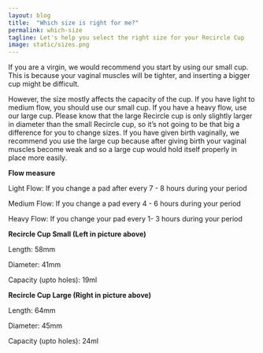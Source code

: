 ```yaml
---
layout: blog
title:  "Which size is right for me?"
permalink: which-size
tagline: Let's help you select the right size for your Recircle Cup
image: static/sizes.png
---
```


If you are a virgin, we would recommend you start by using our small cup. This is because your vaginal muscles
will be tighter, and inserting a bigger cup might be difficult.

However, the size mostly affects the capacity of the cup. If you have light to medium flow, you should use our small
cup. If you have a heavy flow, use our large cup. Please know that the large Recircle cup is only
slightly larger in diameter than the small Recircle cup, so it’s not going to be that big a difference for you to change
sizes. If you have given birth vaginally, we recommend you use the large cup because after giving birth your
vaginal muscles become weak and so a large cup would hold itself properly in place more easily.

**Flow measure**

Light Flow: If you change a pad after every 7 - 8 hours during your period

Medium Flow: If you change a pad every 4 - 6 hours during your period

Heavy Flow: If you change your pad every 1- 3 hours during your period

**Recircle Cup Small (Left in picture above)**

Length: 58mm

Diameter: 41mm

Capacity (upto holes): 19ml

**Recircle Cup Large (Right in picture above)**

Length: 64mm

Diameter: 45mm

Capacity (upto holes): 24ml

